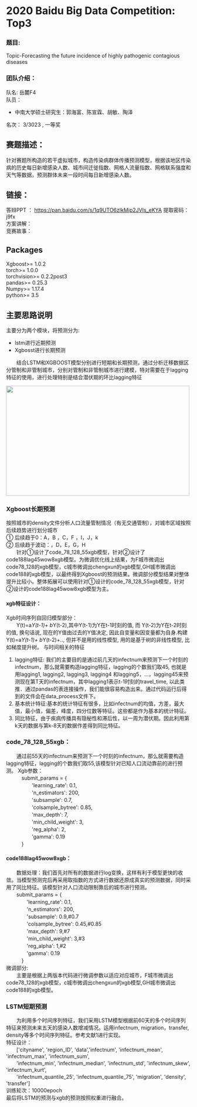 # 2020 Baidu Big Data Competition: Top3
### 题目:
Topic-Forecasting the future incidence of highly pathogenic contagious diseases
### 团队介绍：
队名: 岳麓F4  
队员： 
* 中南大学硕士研究生：郭海富、陈宣霖、胡敏、陶泽

名次： 3/3023 , 一等奖

## 赛题描述：
针对赛题所构造的若干虚拟城市，构造传染病群体传播预测模型，根据该地区传染病的历史每日新增感染人数、城市间迁徙指数、网格人流量指数、网格联系强度和天气等数据，预测群体未来一段时间每日新增感染人数。

## 链接：
答辩PPT ： https://pan.baidu.com/s/1q9UTO6zIkMip2JVIs_eKYA  提取密码：j9fx    
方案讲解：   
竞赛故事：   

## Packages

Xgboost>=          1.0.2  
torch>=            1.0.0    
torchvision>=      0.2.2post3   
pandas>=           0.25.3   
Numpy>=            1.17.4   
python>=           3.5    

## 主要思路说明
主要分为两个模块，将预测分为:   
* lstm进行近期预测 
* Xgbosst进行长期预测

　　结合LSTM和XGBOOST模型分别进行短期和长期预测，通过分析迁移数据区分管制和非管制城市，分别对管制和非管制城市进行建模，特对需要在于lagging特征的使用，进行处理特别是结合潜伏期的环比lagging特征  
  
<img src="https://github.com/zhuwanling/2020-Baidu-Big-Data-Competition/blob/main/Image/%E5%9B%BE%E7%89%871.png" width="500" height="300"  align=center />    

###  Xgboost长期预测   
 按照城市的density文件分析人口流量管制情况（有无交通管制），对城市区域按照后续趋势进行划分城市  
 ①	后续趋于0：A，B ，C，F ，I，J，k  
 ②	后续趋于波动：，D，E，G，H  
　　针对①设计了code_78_128_55xgb模型，针对②设计了code188lag45wow8xgb模型。为微调优化线上结果，为F城市微调出code78_128的xgb模型，c城市微调出chengxun的xgb模型,GH城市微调出code188的xgb模型，以最终得到Xgboost的预测结果。微调部分模型结果对整体提升比较小。整体拓展可以使用针对①设计的code_78_128_55xgb模型，针对②设计的code188lag45wow8xgb模型为主。  
  
#### xgb特征设计：
Xgb时间序列自回归模型部分：  
　　Y(t)=a*Y(t-1)+ b*Y(t-2),其中Y(t-1)为Y在t-1时刻的值, 而 Y(t-2)为Y在t-2时刻的值, 换句话说, 现在的Y值由过去的Y值决定, 因此自变量和因变量都为自身.构建Y(t)=a*Y(t-1)+ b*Y(t-2)+.., 但并不是用的线性模型, 用的是基于树的非线性模型, 比如梯度提升树。
与时间相关的特征
1.	lagging特征: 我们的主要目的是通过前几天的infectnum来预测下一个时刻的infectnum，那么就需要构造lagging特征，lagging的个数我们取45,  也就是用lagging1, lagging2, lagging3, lagging4 和lagging5，...，lagging45来预测现在第T天的infectnum，其中lagging1表示t-1时刻的travel_time, 以此类推．通过pandas的表连接操作，我们能很容易构造出来。通过代码运行后得到的文件会在data_process文件下。
2.	基本统计特征:基本的统计特征有很多，比如infectnum的均值，方差，最大值，最小值，偏差，峰度，四分位数等特征。这些都是作为基本的统计特征。
3.	同比特征，由于疾病传播具有隐秘性和滞后性，以一周为潜伏期。因此利用第k天的数据与第k-8天的数据作差得到同比特征。

### code_78_128_55xgb：
　　通过前55天的infectnum来预测下一个时刻的infectnum，那么就需要构造lagging特征，lagging的个数我们取55,该模型针对已知人口流动靠前的进行预测。
Xgb参数：  
　　　submit_params = {  
　　　　　'learning_rate': 0.1,  
　　　　　'n_estimators': 200,  
　　　　　'subsample': 0.7,  
　　　　　'colsample_bytree': 0.85,  
　　　　　'max_depth': 7,  
　　　　　'min_child_weight': 3,  
　　　　　'reg_alpha': 2,  
　　　　　'gamma': 0.19  
　　　}  
#### code188lag45wow8xgb：
　　数据处理：我们首先对所有的数据进行log变换，这样有利于模型更快的收敛。当模型预测完后再采用取指数的方式进行数据还原成真实的预测数据，同时采用了同比特征。该模型针对人口流动限制靠后的城市进行预测。
　　submit_params = {  
　　　　'learning_rate': 0.1,  
　　　　'n_estimators': 200,  
　　　　'subsample': 0.9,#0.7  
　　　　'colsample_bytree': 0.45,#0.85  
　　　　'max_depth': 9,#7  
　　　　'min_child_weight': 3,#3  
　　　　'reg_alpha': 1,#2  
　　　　'gamma': 0.19  
　　　}  
微调部分:  
　　主要是根据上两版本代码进行微调参数以适应对应城市，F城市微调出code78_128的xgb模型，c城市微调出chengxun的xgb模型,GH城市微调出code188的xgb模型。
### LSTM短期预测
　　为利用多个时间序列特征，我们采用LSTM模型根据前60天的多个时间序列特征来预测未来五天的感染人数增减情况。运用infectnum, migration，transfer, density等多个时间序列特征。参考文献1进行实现。  
特征设计：  
　　['cityname', 'region_ID', 'data','infectnum', 'infectnum_mean', 'infectnum_max', 'infectnum_sum',   
　　'infectnum_min', 'infectnum_median', 'infectnum_std', 'infectnum_skew', 'infectnum_kurt',   
　　'infectnum_quantile_25', 'infectnum_quantile_75', 'migration', 'density', 'transfer']  
训练轮次：10000epoch  
最后将LSTM的预测与xgb的预测按照权重进行融合。　　



